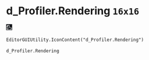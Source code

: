 # d_Profiler.Rendering `16x16`
<img src="/img/d_Profiler.Rendering.png" width=16 height=16>

``` CSharp
EditorGUIUtility.IconContent("d_Profiler.Rendering")
```
```
d_Profiler.Rendering
```
